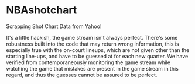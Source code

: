 # NBAshotchart
Scrapping Shot Chart Data from Yahoo!

It's a little hackish, the game stream isn't always perfect.  There's some robustness built into the code that may return wrong information, this is especially true with the on-court lineups, which are not given other than the starting line-ups, and have to be guessed at for each new quarter.  We have verified from contemporaneously monitoring the game stream while watching the game that mistakes are present in the game stream in this regard, and thus the guesses cannot be assured to be perfect. 
